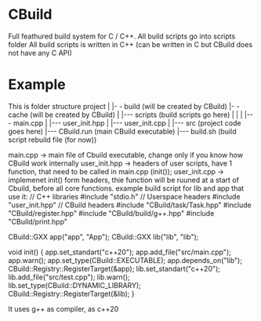 # CBuild
Full feathured build system for C / C++.
All build scripts go into scripts folder
All build scripts is written in C++ (can be written in C but CBuild does not have any C API)

# Example
This is folder structure
project
    |
    |- - build (will be created by CBuild)
    |- - cache (will be created by CBuild)
    |
    |--- scripts (build scripts go here)
    |           |
    |           |--- main.cpp
    |           |--- user_init.hpp
    |           |--- user_init.cpp
    |
    |--- src (project code goes here)
    |--- CBuild.run (main CBuild executable)
    |--- build.sh (build script rebuild file (for now))

main.cpp -> main file of Cbuild executable, change only if you know how CBuild work internally
user_init.hpp -> headers of user scripts, have 1 function, that need to be called in main.cpp (init());
user_init.cpp -> implemenet init() form headers, thie function will be ruuned at a start of Cbuild, before all core functions.
example build script for lib and app that use it:
// C++ libraries
#include "stdio.h"
// Userspace headers
#include "user_init.hpp"
// CBuild headers
#include "CBuild/task/Task.hpp"
#include "CBuild/register.hpp"
#include "CBuild/build/g++.hpp"
#include "CBuild/print.hpp"

CBuild::GXX app("app", "App");
CBuild::GXX lib("lib", "lib");

void init()
{
	app.set_standart("c++20");
	app.add_file("src/main.cpp");
	app.warn();
	app.set_type(CBuild::EXECUTABLE);
	app.depends_on("lib");
	CBuild::Registry::RegisterTarget(&app);
	lib.set_standart("c++20");
	lib.add_file("src/test.cpp");
	lib.warn();
	lib.set_type(CBuild::DYNAMIC_LIBRARY);
	CBuild::Registry::RegisterTarget(&lib);
}

It uses g++ as compiler, as c++20
